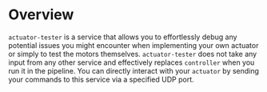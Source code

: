 # Overview

`actuator-tester` is a service that allows you to effortlessly debug any potential issues you might encounter when implementing your own actuator or simply to test the motors themselves. `actuator-tester` does not take any input from any other service and effectively replaces `controller` when you run it in the pipeline. You can directly interact with your `actuator` by sending your commands to this service via a specified UDP port.

